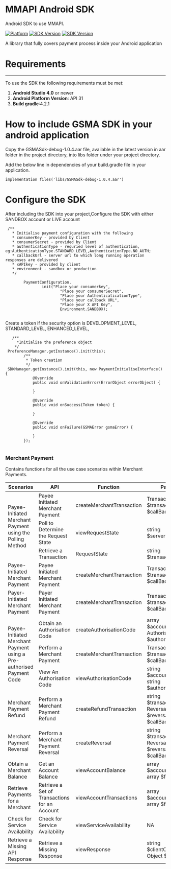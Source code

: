 # MMAPI Android SDK
Android SDK to use MMAPI.

[![Platform](https://img.shields.io/badge/platform-Android-inactive.svg?style=flat)](https://github.com/gsmainclusivetechlab/mmapi-android-sdk)
[![SDK Version](https://img.shields.io/badge/minSdkVersion-21-blue.svg)](https://developer.android.com/about/versions/android-4.1)
[![SDK Version](https://img.shields.io/badge/targetSdkVersion-31-informational.svg)](https://developer.android.com/sdk/api_diff/31/changes)

A library that fully covers payment process inside your Android application

# Requirements
---
To use the SDK the following requirements must be met:

1. **Android Studio 4.0** or newer
2. **Android Platform Version**: API 31
3. **Build gradle**:4.2.1

<a name="Setup"></a>

# How to include GSMA SDK in your android application

Copy the GSMASdk-debug-1.0.4.aar file, available in the latest version in aar folder in the project directory, into libs folder under your project directory.

Add the below line in dependencies of your build.gradle file in your application.

```
implementation files('libs/GSMASdk-debug-1.0.4.aar')
```
<a name="Configure"></a>

# Configure the SDK

After including the SDK into your project,Configure the SDK with either SANDBOX account or LIVE account

```
 /**
   * Initialise payment configuration with the following
   * consumerKey - provided by Client
   * consumerSecret - provided by Client
   * authenticationType - requried level of authentication, eg:AuthenticationType.STANDARD_LEVEL,AuthenticationType.NO_AUTH;
   * callbackUrl - server url to which long running operation responses are delivered
   * xAPIkey - provided by client 
   * environment - sandbox or production
   */

        PaymentConfiguration.
                init("Place your consumerkey",
                        "Place your consumerSecret",
                        "Place your AuthenticaticationType",
                        "Place your callback URL",
                        "Place your X API Key",
                        Environment.SANDBOX);


```


  Create a token  if the security option is DEVELOPMENT_LEVEL, STANDARD_LEVEL, ENHANCED_LEVEL,
```
   /**
     *Initialise the preference object
    */
 PreferenceManager.getInstance().init(this);
        /**
         * Token creation
         */
 SDKManager.getInstance().init(this, new PaymentInitialiseInterface() {
            @Override
            public void onValidationError(ErrorObject errorObject) {
       
            }

            @Override
            public void onSuccess(Token token) {
          
            }

            @Override
            public void onFailure(GSMAError gsmaError) {
    
            }
        });


  ```
### Merchant Payment 
Contains functions for all the use case scenarios within Merchant Payments.

<table>
<thead>
  <tr>
    <th>Scenarios</th>
    <th>API</th>
    <th>Function</th>
    <th>Parameters</th>
  </tr>
</thead>
<tbody>
  <tr>
    <td rowspan="3">Payee-Initiated Merchant Payment using the Polling Method</td>
    <td>Payee Initiated Merchant Payment</td>
    <td>createMerchantTransaction</td>
    <td>Transaction $transaction, string $callBackUrl = null</td>
  </tr>
  <tr>
    <td>Poll to Determine the Request State</td>
    <td>viewRequestState</td>
    <td>string $serverCorrelationId</td>
  </tr>
  <tr>
    <td>Retrieve a Transaction</td>
    <td>RequestState</td>
    <td>string $transactionReference</td>
  </tr>
  <tr>
    <td>Payee-Initiated Merchant Payment</td>
    <td>Payee Initiated Merchant Payment</td>
    <td>createMerchantTransaction</td>
    <td>Transaction $transaction, string $callBackUrl = null</td>
  </tr>
  <tr>
    <td>Payer-Initiated Merchant Payment</td>
    <td>Payer Initiated Merchant Payment</td>
    <td>createMerchantTransaction</td>
    <td>Transaction $transaction, string $callBackUrl = null</td>
  </tr>
  <tr>
    <td rowspan="3">Payee-Initiated Merchant Payment using a Pre-authorised Payment Code</td>
    <td>Obtain an Authorisation Code</td>
    <td>createAuthorisationCode</td>
    <td>array $accountIdentifier, AuthorisationCode $authorisationCode</td>
  </tr>
  <tr>
    <td>Perform a Merchant Payment</td>
    <td>createMerchantTransaction</td>
    <td>Transaction $transaction, string $callBackUrl = null</td>
  </tr>
  <tr>
    <td>View An Authorisation Code</td>
    <td>viewAuthorisationCode</td>
    <td>string $accountIdentifier, string $authorisationCode</td>
  </tr>
  <tr>
    <td>Merchant Payment Refund</td>
    <td>Perform a Merchant Payment Refund</td>
    <td>createRefundTransaction</td>
    <td>string $transactionReference, Reversal $reversal=null, string $callBackUrl=null</td>
  </tr>
  <tr>
    <td>Merchant Payment Reversal</td>
    <td>Perform a Merchant Payment Reversal</td>
    <td>createReversal</td>
    <td>string $transactionReference, Reversal $reversal=null, string $callBackUrl=null</td>
  </tr>
  <tr>
    <td>Obtain a Merchant Balance</td>
    <td>Get an Account Balance</td>
    <td>viewAccountBalance</td>
    <td>array $accountIdentifier, array $filter=null</td>
  </tr>
  <tr>
    <td>Retrieve Payments for a Merchant</td>
    <td>Retrieve a Set of Transactions for an Account</td>
    <td>viewAccountTransactions</td>
    <td>array $accountIdentifier, array $filter=null</td>
  </tr>
  <tr>
    <td>Check for Service Availability</td>
    <td>Check for Service Availability</td>
    <td>viewServiceAvailability</td>
    <td>NA</td>
  </tr>
  <tr>
    <td>Retrieve a Missing API Response</td>
    <td>Retrieve a Missing Response</td>
    <td>viewResponse</td>
    <td>string $clientCorrelationId, Object $objRef=null</td>
  </tr>
</tbody>
</table>



